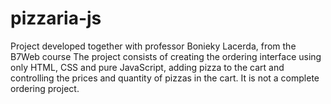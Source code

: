 # pizzaria-js
Project developed together with professor Bonieky Lacerda, from the B7Web course  The project consists of creating the ordering interface using only HTML, CSS and pure JavaScript, adding pizza to the cart and controlling the prices and quantity of pizzas in the cart. It is not a complete ordering project.
